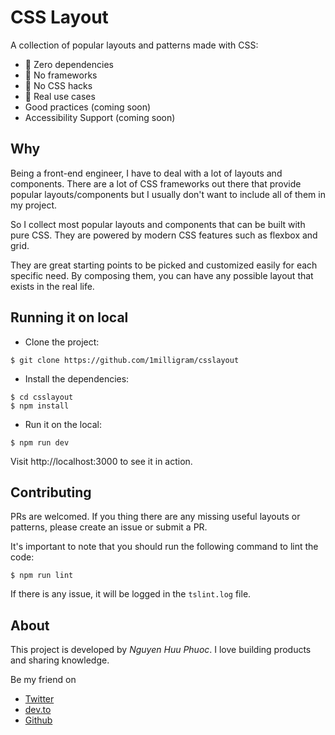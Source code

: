 # CSS Layout

A collection of popular layouts and patterns made with CSS:

* 🎉 Zero dependencies
* 🎉 No frameworks
* 🎉 No CSS hacks
* 🎉 Real use cases
* Good practices (coming soon)
* Accessibility Support (coming soon)

## Why

Being a front-end engineer, I have to deal with a lot of layouts and components.
There are a lot of CSS frameworks out there that provide popular layouts/components but 
I usually don't want to include all of them in my project.

So I collect most popular layouts and components that can be built with pure CSS.
They are powered by modern CSS features such as flexbox and grid.

They are great starting points to be picked and customized easily for each specific need.
By composing them, you can have any possible layout that exists in the real life.

## Running it on local

- Clone the project:

```shell
$ git clone https://github.com/1milligram/csslayout
```

- Install the dependencies:

```shell
$ cd csslayout
$ npm install
```

- Run it on the local:

```shell
$ npm run dev
```

Visit http://localhost:3000 to see it in action.

## Contributing

PRs are welcomed. If you thing there are any missing useful layouts or patterns, please create an issue or submit a PR.

It's important to note that you should run the following command to lint the code:

```shell
$ npm run lint
```

If there is any issue, it will be logged in the `tslint.log` file.

## About

This project is developed by _Nguyen Huu Phuoc_. I love building products and sharing knowledge.

Be my friend on
* [Twitter](https://twitter.com/nghuuphuoc)
* [dev.to](https://dev.to/phuocng)
* [Github](https://github.com/phuoc-ng)
